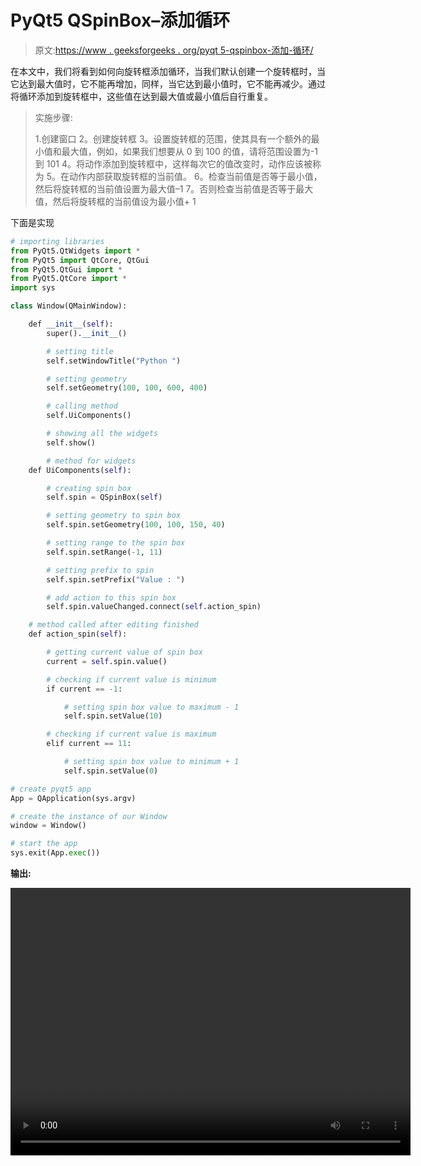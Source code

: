 # PyQt5 QSpinBox–添加循环

> 原文:[https://www . geeksforgeeks . org/pyqt 5-qspinbox-添加-循环/](https://www.geeksforgeeks.org/pyqt5-qspinbox-adding-looping/)

在本文中，我们将看到如何向旋转框添加循环，当我们默认创建一个旋转框时，当它达到最大值时，它不能再增加，同样，当它达到最小值时，它不能再减少。通过将循环添加到旋转框中，这些值在达到最大值或最小值后自行重复。

> 实施步骤:
> 
> 1.创建窗口
> 2。创建旋转框
> 3。设置旋转框的范围，使其具有一个额外的最小值和最大值，例如，如果我们想要从 0 到 100 的值，请将范围设置为-1 到 101
> 4。将动作添加到旋转框中，这样每次它的值改变时，动作应该被称为
> 5。在动作内部获取旋转框的当前值。
> 6。检查当前值是否等于最小值，然后将旋转框的当前值设置为最大值–1
> 7。否则检查当前值是否等于最大值，然后将旋转框的当前值设为最小值+ 1

下面是实现

```py
# importing libraries
from PyQt5.QtWidgets import * 
from PyQt5 import QtCore, QtGui
from PyQt5.QtGui import * 
from PyQt5.QtCore import * 
import sys

class Window(QMainWindow):

    def __init__(self):
        super().__init__()

        # setting title
        self.setWindowTitle("Python ")

        # setting geometry
        self.setGeometry(100, 100, 600, 400)

        # calling method
        self.UiComponents()

        # showing all the widgets
        self.show()

        # method for widgets
    def UiComponents(self):

        # creating spin box
        self.spin = QSpinBox(self)

        # setting geometry to spin box
        self.spin.setGeometry(100, 100, 150, 40)

        # setting range to the spin box
        self.spin.setRange(-1, 11)

        # setting prefix to spin
        self.spin.setPrefix("Value : ")

        # add action to this spin box
        self.spin.valueChanged.connect(self.action_spin)

    # method called after editing finished
    def action_spin(self):

        # getting current value of spin box
        current = self.spin.value()

        # checking if current value is minimum
        if current == -1:

            # setting spin box value to maximum - 1
            self.spin.setValue(10)

        # checking if current value is maximum
        elif current == 11:

            # setting spin box value to minimum + 1
            self.spin.setValue(0)

# create pyqt5 app
App = QApplication(sys.argv)

# create the instance of our Window
window = Window()

# start the app
sys.exit(App.exec())
```

**输出:**

<video class="wp-video-shortcode" id="video-413076-1" width="640" height="428" preload="metadata" controls=""><source type="video/mp4" src="https://media.geeksforgeeks.org/wp-content/uploads/20200515001220/Python-15-05-2020-00_09_53.mp4?_=1">[https://media.geeksforgeeks.org/wp-content/uploads/20200515001220/Python-15-05-2020-00_09_53.mp4](https://media.geeksforgeeks.org/wp-content/uploads/20200515001220/Python-15-05-2020-00_09_53.mp4)</video>